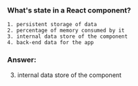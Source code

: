 ### What's state in a React component?

```
1. persistent storage of data
2. percentage of memory consumed by it
3. internal data store of the component
4. back-end data for the app
```

### Answer:

3. internal data store of the component
